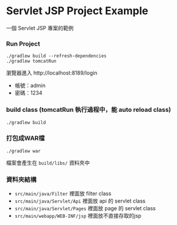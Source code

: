 # Servlet JSP Project Example

一個 Servlet JSP 專案的範例

### Run Project

```
./gradlew build --refresh-dependencies
./gradlew tomcatRun
```

瀏覽器進入 http://localhost:8189/login

- 帳號：admin
- 密碼：1234

### build class (tomcatRun 執行過程中，能 auto reload class)

```
./gradlew build
```

### 打包成WAR檔

```
./gradlew war
```

檔案會產生在 `build/libs/` 資料夾中

### 資料夾結構

- `src/main/java/Filter` 裡面放 filter class
- `src/main/java/Servlet/Api` 裡面放 api 的 servlet class
- `src/main/java/Servlet/Pages` 裡面放 page 的 servlet class
- `src/main/webapp/WEB-INF/jsp` 裡面放不直接存取的jsp
